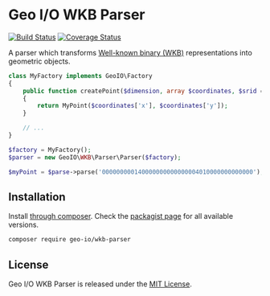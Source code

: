 Geo I/O WKB Parser
==================

[![Build Status](https://travis-ci.org/geo-io/wkb-parser.svg?branch=master)](https://travis-ci.org/geo-io/wkb-parser)
[![Coverage Status](https://img.shields.io/coveralls/geo-io/wkb-parser.svg?style=flat)](https://coveralls.io/r/geo-io/wkb-parser)

A parser which transforms
[Well-known binary (WKB)](http://en.wikipedia.org/wiki/Well-known_text#Well-known_binary)
representations into geometric objects.

```php
class MyFactory implements GeoIO\Factory
{
    public function createPoint($dimension, array $coordinates, $srid = null)
    {
        return MyPoint($coordinates['x'], $coordinates['y']);
    }

    // ...
}

$factory = MyFactory();
$parser = new GeoIO\WKB\Parser\Parser($factory);

$myPoint = $parse->parse('000000000140000000000000004010000000000000'); // POINT(2.0 4.0)
```

Installation
------------

Install [through composer](http://getcomposer.org). Check the
[packagist page](https://packagist.org/packages/geo-io/wkb-parser) for all
available versions.

```bash
composer require geo-io/wkb-parser
```

License
-------

Geo I/O WKB Parser is released under the [MIT License](LICENSE).
